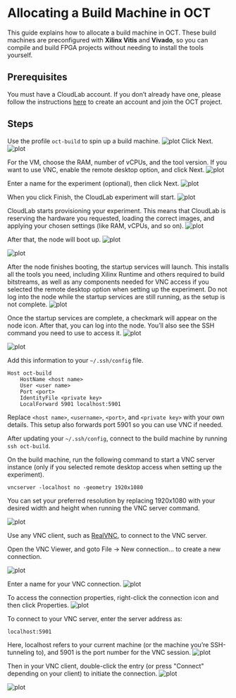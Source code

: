 # Allocating a Build Machine in OCT

This guide explains how to allocate a build machine in OCT. These build machines are preconfigured with **Xilinx Vitis** and **Vivado**, so you can compile and build FPGA projects without needing to install the tools yourself.  


## Prerequisites
You must have a CloudLab account. If you don’t already have one, please follow the instructions [here](README.md) to create an account and join the OCT project.

## Steps

Use the profile `oct-build` to spin up a build machine.
![plot](images/bm-1.png)
Click Next.
![plot](images/bm-2.png)

For the VM, choose the RAM, number of vCPUs, and the tool version. If you want to use VNC, enable the remote desktop option, and click Next.
![plot](images/bm-3.png)

Enter a name for the experiment (optional), then click Next.
![plot](images/bm-4.png)

When you click Finish, the CloudLab experiment will start.
![plot](images/bm-5.png)

CloudLab starts provisioning your experiment. This means that CloudLab is reserving the hardware you requested, loading the correct images, and applying your chosen settings (like RAM, vCPUs, and so on).
![plot](images/bm-6.png)

After that, the node will boot up.
![plot](images/bm-7.png)


![plot](images/bm-8.png)

After the node finishes booting, the startup services will launch. This installs all the tools you need, including Xilinx Runtime and others required to build bitstreams, as well as any components needed for VNC access if you selected the remote desktop option when setting up the experiment. Do not log into the node while the startup services are still running, as the setup is not complete.
![plot](images/bm-9.png)

Once the startup services are complete, a checkmark will appear on the node icon. After that, you can log into the node. You’ll also see the SSH command you need to use to access it.
![plot](images/bm-10.png)


![plot](images/bm-11.png)

Add this information to your `~/.ssh/config` file.

```
Host oct-build
    HostName <host name>
    User <user name>
    Port <port>
    IdentityFile <private key>
    LocalForward 5901 localhost:5901
```

Replace `<host name>`, `<username>`, `<port>`, and `<private key>` with your own details. This setup also forwards port 5901 so you can use VNC if needed.

After updating your `~/.ssh/config`, connect to the build machine by running `ssh oct-build`.

On the build machine, run the following command to start a VNC server instance (only if you selected remote desktop access when setting up the experiment).

`vncserver -localhost no -geometry 1920x1080`

You can set your preferred resolution by replacing 1920x1080 with your desired width and height when running the VNC server command.

![plot](images/bm-12.png)

Use any VNC client, such as [RealVNC](https://www.realvnc.com), to connect to the VNC server.

Open the VNC Viewer, and goto File &#8594; New connection... to create a new connection.

![plot](images/mac_vnc1.png)

Enter a name for your VNC connection.
![plot](images/mac_vnc2.png)

To access the connection properties, right-click the connection icon and then click Properties.
![plot](images/mac_vnc3.png)

To connect to your VNC server, enter the server address as:

`localhost:5901`

Here, localhost refers to your current machine (or the machine you’re SSH-tunneling to), and 5901 is the port number for the VNC session.
![plot](images/bm-13.png)

Then in your VNC client, double-click the entry (or press "Connect" depending on your client) to initiate the connection.
![plot](images/bm-14.png)


![plot](images/bm-15.png)
